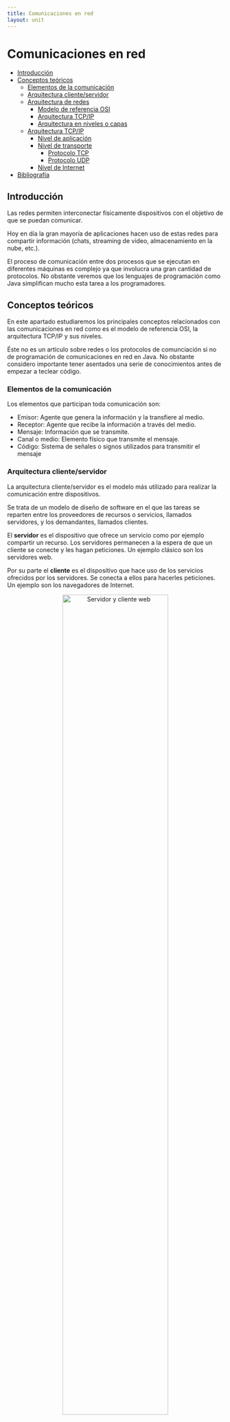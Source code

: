 ```yaml
---
title: Comunicaciones en red
layout: unit
---
```


# Comunicaciones en red 

- [Introducción](#introducción)
- [Conceptos teóricos](#conceptos-teóricos)
  * [Elementos de la comunicación](#elementos-de-la-comunicación)
  * [Arquitectura cliente/servidor](#arquitectura-cliente/servidor)
  * [Arquitectura de redes](#arquitectura-de-redes)
    + [Modelo de referencia OSI](#modelo-de-referencia-osi)
    + [Arquitectura TCP/IP](#arquitectura-tcp/ip)
    + [Arquitectura en niveles o capas](#arquitectura-en-niveles-o-capas)
  * [Arquitectura TCP/IP](#arquitectura-tcp/ip)
    + [Nivel de aplicación](#nivel-de-aplicación)
    + [Nivel de transporte](#nivel-de-transporte)
      - [Protocolo TCP](#protocolo-tcp)
      - [Protocolo UDP](#protocolo-udp)
    + [Nivel de Internet](#nivel-de-internet)
- [Bibliografía](#bibliografía)

## Introducción

Las redes permiten interconectar físicamente dispositivos con el objetivo de que se puedan comunicar.

Hoy en día la gran mayoría de aplicaciones hacen uso de estas redes para compartir información (chats, streaming de video, almacenamiento en la nube, etc.). 

El proceso de comunicación entre dos procesos que se ejecutan en diferentes máquinas es complejo ya que involucra una gran cantidad de protocolos. No obstante veremos que los lenguajes de programación como Java simplifican mucho esta tarea a los programadores. 

## Conceptos teóricos

En este apartado estudiaremos los principales conceptos relacionados con las comunicaciones en red como es el modelo de referencia OSI, la arquitectura TCP/IP y sus niveles.

Éste no es un artículo sobre redes o los protocolos de comunciación si no de programación de comunicaciones en red en Java. No obstante considero importante tener asentados una serie de conocimientos antes de empezar a teclear código.

### Elementos de la comunicación

Los elementos que participan toda comunicación son:
- Emisor: Agente que genera la información y la transfiere al medio.
- Receptor: Agente que recibe la información a través del medio.
- Mensaje: Información que se transmite.
- Canal o medio: Elemento físico que transmite el mensaje.
- Código: Sistema de señales o signos utilizados para transmitir el mensaje

### Arquitectura cliente/servidor

La arquitectura cliente/servidor es el modelo más utilizado para realizar la comunicación entre dispositivos.

Se trata de un modelo de diseño de software en el que las tareas se reparten entre los proveedores de recursos o servicios, llamados servidores, y los demandantes, llamados clientes.

El **servidor** es el dispositivo que ofrece un servicio como por ejemplo compartir un recurso. Los servidores permanecen a la espera de que un cliente se conecte y les hagan peticiones. Un ejemplo clásico son los servidores web.

Por su parte el **cliente** es el dispositivo que hace uso de los servicios ofrecidos por los servidores. Se conecta a ellos para hacerles peticiones. Un ejemplo son los navegadores de Internet.

<div style="text-align: center">
<img src="./img/img1.png" alt="Servidor y cliente web" min-width=200px width="70%">
</div>

### Arquitectura de redes

A finales de los años 70 los fabricantes desarrollaban diferentes dispositivos para crear redes privadas. En aquella época no se pensaba en la compatibilidad de hardware y software entre fabricantes por lo que los dispositivos solo funcionaban si se conectaban a otros dispositivos del mismo fabricante.

#### Modelo de referencia OSI

En 1983 la Organización Internacional de Estándares ISO (International Organization for Standardization) desarrolla el modelo de Interconexión de Sistemas Abiertos OSI (Open Systems Interconnection) con el que pretende normalizar la comunicación entre dispositivos.

OSI es un modelo conceptual, esto quiere decir que ofrece los fundamentos de diseño, pero no define sus protocolos. Estructura el proceso de comunicación en siete niveles o capas que interaccionan entre sí. 

> Un protocolo es un sistema de reglas que permiten que dos o más dispositivos se comuniquen entre ellos.

#### Arquitectura TCP/IP

Desde finales de los años 70, esto es varios años antes del desarrollo del modelo OSI, la Agencia de Proyectos de Investigación Avanzados de Defensa  (DARPA) perteneciente al Departamento de Defensa de los Estados Unidos había estado trabajando en la red ARPANET con el objetivo de interconectar diferentes instituciones académicas. ARPANET hacía uso de la arquitectura TCP/IP imponiéndose al modelo OSI.

Si queréis saber más sobre el tema:

[Breve historia de cómo TCP/IP se impuso a OSI Parte 1](https://www.javiergarzas.com/2013/09/tcpip-se-impuso-a-osi-1.html)

[Breve historia de cómo TCP/IP se impuso a OSI Parte 2](https://www.javiergarzas.com/2013/09/tcpip-se-impuso-a-osi-2.html)

#### Arquitectura en niveles o capas

Tanto el modelo OSI como la arquitectura TCP/IP se basan en niveles o capas. Cada capa proporciona servicios a la capa contigua superior y utiliza los servicios que le presta la capa contigua inferior. De esta forma el problema de comunicar dos dispositivos se divide en subproblemas más pequeños y por tanto más manejables.

[¿Por qué estructurar la arquitectura en niveles o capas?](./res/modelo_niveles.pdf)

### Arquitectura TCP/IP

La arquitectura TCP/IP está compuesta por cuatro niveles: aplicación, transporte, Internet y acceso a la red.

Al enviar datos cada nivel añade una serie de cabeceras a los datos. Dicha cabecera incluye información relevante para los protocolos del propio nivel. Al recibir los datos estas cabeceras se van quitando.

<div style="text-align: center">
<img src="./img/img2.gif" alt="Cabeceras de los datos" width="80%">
</div>

#### Nivel de aplicación

Este nivel es el más alto y definen los protocolos que  utilizan las aplicaciones para comunicarse tales como HTTP, FTP, IMAP, SMTP o DNS.

> El navegador web utiliza un protocolo de la capa o nivel de aplicación llamado HTTP.

A continuación, se muestra un ejemplo de mensaje HTTP que podría enviar un servidor web a un cliente como respuesta a una petición.

```
HTTP/1.1 200 OK
Date: Mon, 27 Jul 2009 12:28:53 GMT
Server: Apache/2.2.14 (Win32)
Last-Modified: Wed, 22 Jul 2009 19:15:56 GMT
Content-Length: 88
Content-Type: text/html
<html>
<body>
<h1>Hello, World!</h1>
</body>
</html>
```

Este mensaje se compone de una cabecera:

```
HTTP/1.1 200 OK
Date: Mon, 27 Jul 2009 12:28:53 GMT
Server: Apache/2.2.14 (Win32)
Last-Modified: Wed, 22 Jul 2009 19:15:56 GMT
Content-Length: 88
Content-Type: text/html
```

Que incluye información relativa a la fecha y hora en la que se envió el mensaje, la longitud del cuerpo del mensaje y su tipo, etc.

Por otro lado tenemos el cuerpo:

```
<html>
<body>
<h1>Hello, World!</h1>
</body>
</html>
```
Que incluye el contenido del mensaje.

#### Nivel de transporte

El nivel de transporte recibe el mensaje del nivel de aplicación, lo divide en segmentos y añade una cabecera a cada uno de ellos.

Este nivel se encarga de entregar la información a la aplicación destino. Pero, ¿cómo puede saber la capa de transporte a qué aplicación debe entregar los datos?

El proceso de decidir a qué aplicación entregar el segmento recibe el nombre de demultiplexación. Para llevarlo a cabo se hace uso de los puertos, números que permiten identificar el origen/destino entre aplicaciones.

El puerto de origen y destino es uno de los datos que se incluyen en la cabecera del segmento. Se utilizan 16 bits para el puerto de origen y otros 16 para el puerto de destino. Por tanto existen 65536 puertos, que van del 0 al 65535. Los puertos inferiores al 1024 son los puertos bien conocidos y están reservados para el sistema operativo y usados por "protocolos bien conocidos". Por ejemplo, el puerto 21 es utilizado por los servidores FTP y el 80 por los servidores web.

Los protocolos de este nivel son TCP (Transmission Control Protocol) y UDP (User Datagram Protocol).

##### Protocolo TCP

Este nivel se encarga de que los paquetes lleguen en secuencia y sin errores desde la aplicación de origen hasta la aplicación de destino.

Las principales características del protocolo son:
- Es un protocolo orientado a la conexión.
- Demultiplexa los datos.
- Asegura el orden de los segmentos  y que los datos llegan a su destino.
- Asegura que llegan sin errores. 
- Evita la saturación de la red (control de flujo).


##### Protocolo UDP

Las principales características del protocolo son:
- Es un protocolo no orientado a la conexión.
- Demultiplexa los datos.
- No asegura que los datos lleguen a su destino.
- No asegura que lleguen sin errores. 
- No lleva a cabo control de flujo.

#### Nivel de Internet

El nivel de Internet recibe los segmentos del nivel de transporte, los divide en datagramas y añade a cada uno de ellos una cabecera.

Permite el envío de datos desde un dispositivo origen a un dispositivo destino a través de una red. El principal protocolo de este nivel es el **protocolo IP** que se caracteriza por:

- Ser un protocolo no orientado a conexión, esto significa que los datos se transmiten sin necesidad de anunciar previamente que se van a enviar o requerir que se acepte la conexión.
- La entrega de datos es no confiable, nada asegura que vayan a llegar.
- Solo proporciona mecanismos de detección de errores en sus cabeceras, no asegura que los datos del cuerpo del mensaje vayan a llegar bien.
- Hace uso de las direcciones IP para identificar las interfaces (dispositivos que se pueden comunicar).
- Mediante mecanismos de enrutamiento se decide el camino que deben seguir los paquetes para llegar a su destino.

La direcciones IP están compuestas por 32 bits que permiten identificar de forma única una interfaz de red. Las cabeceras de los datagramas IP incluyen la dirección IP de origen y las direcciones IP de destino.

## Bibliografía

https://ioc.xtec.cat/materials/FP/Recursos/fp_dam_m09_/web/fp_dam_m09_htmlindex/WebContent/u2/a1/continguts.html